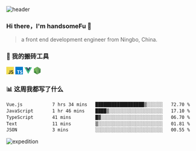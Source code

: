 ![header](https://raw.githubusercontent.com/fzq1998/fzq1998/master/header.png)

### Hi there，I'm handsomeFu 👋

> a front end development engineer from Ningbo, China.

### 🔧 我的搬砖工具
<code><img height="20" src="https://raw.githubusercontent.com/github/explore/80688e429a7d4ef2fca1e82350fe8e3517d3494d/topics/javascript/javascript.png" alt="javascript"></code>
<code><img height="20" src="https://raw.githubusercontent.com/github/explore/80688e429a7d4ef2fca1e82350fe8e3517d3494d/topics/typescript/typescript.png" alt="typescript"></code>
<code><img height="20" src="https://raw.githubusercontent.com/github/explore/80688e429a7d4ef2fca1e82350fe8e3517d3494d/topics/vue/vue.png" alt="vue"></code>
<code><img height="20" src="https://raw.githubusercontent.com/github/explore/80688e429a7d4ef2fca1e82350fe8e3517d3494d/topics/nodejs/nodejs.png" alt="nodejs"></code>



### 📊 这周我都写了什么
<!--START_SECTION:waka-->

```txt
Vue.js           7 hrs 34 mins   ██████████████████▒░░░░░░   72.70 %
JavaScript       1 hr 46 mins    ████▒░░░░░░░░░░░░░░░░░░░░   17.10 %
TypeScript       41 mins         █▓░░░░░░░░░░░░░░░░░░░░░░░   06.70 %
Text             11 mins         ▒░░░░░░░░░░░░░░░░░░░░░░░░   01.81 %
JSON             3 mins          ░░░░░░░░░░░░░░░░░░░░░░░░░   00.55 %
```

<!--END_SECTION:waka-->


![expedition](https://raw.githubusercontent.com/fzq1998/fzq1998/master/expedition.gif)


